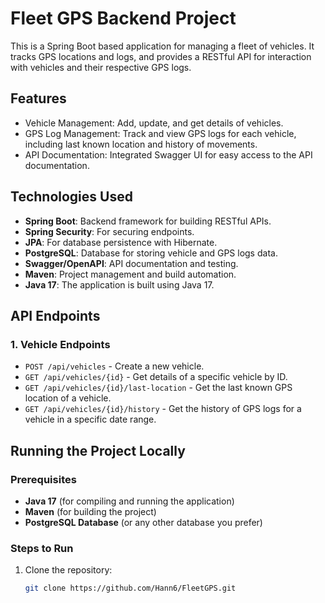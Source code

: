 # Fleet GPS Backend Project

This is a Spring Boot based application for managing a fleet of vehicles. It tracks GPS locations and logs, and provides a RESTful API for interaction with vehicles and their respective GPS logs.

## Features

- Vehicle Management: Add, update, and get details of vehicles.
- GPS Log Management: Track and view GPS logs for each vehicle, including last known location and history of movements.
- API Documentation: Integrated Swagger UI for easy access to the API documentation.

## Technologies Used

- **Spring Boot**: Backend framework for building RESTful APIs.
- **Spring Security**: For securing endpoints.
- **JPA**: For database persistence with Hibernate.
- **PostgreSQL**: Database for storing vehicle and GPS logs data.
- **Swagger/OpenAPI**: API documentation and testing.
- **Maven**: Project management and build automation.
- **Java 17**: The application is built using Java 17.

## API Endpoints

### 1. **Vehicle Endpoints**
- `POST /api/vehicles` - Create a new vehicle.
- `GET /api/vehicles/{id}` - Get details of a specific vehicle by ID.
- `GET /api/vehicles/{id}/last-location` - Get the last known GPS location of a vehicle.
- `GET /api/vehicles/{id}/history` - Get the history of GPS logs for a vehicle in a specific date range.

## Running the Project Locally

### Prerequisites
- **Java 17** (for compiling and running the application)
- **Maven** (for building the project)
- **PostgreSQL Database** (or any other database you prefer)

### Steps to Run

1. Clone the repository:
   ```bash
   git clone https://github.com/Hann6/FleetGPS.git
